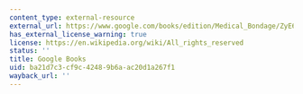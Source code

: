 ```yaml
---
content_type: external-resource
external_url: https://www.google.com/books/edition/Medical_Bondage/ZyE6DwAAQBAJ?hl=en&gbpv=1
has_external_license_warning: true
license: https://en.wikipedia.org/wiki/All_rights_reserved
status: ''
title: Google Books
uid: ba21d7c3-cf9c-4248-9b6a-ac20d1a267f1
wayback_url: ''
---
```


